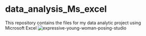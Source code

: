 # data_analysis_Ms_excel
This repository contains the files for my data analytic project using Microsoft Excel 
![expressive-young-woman-posing-studio](https://github.com/omadeli/data_analysis_Ms_excel/assets/52876152/ea6ab379-83ee-4c2f-bbd4-cf30d83d7fb0)
